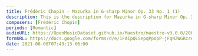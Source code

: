 ```yaml
---
title: Frédéric Chopin - Mazurka in G-sharp Minor Op. 33 No. 1 (1)
description: This is the description for Mazurka in G-sharp Minor Op. 33 No. 1 by Frédéric Chopin
composers: [Frédéric Chopin]
periods: [Romantic]
audioURL: https://OpenMusicDataset.github.io/Maestro/maestro-v3.0.0/2008/MIDI-Unprocessed_07_R2_2008_01-05_ORIG_MID--AUDIO_07_R2_2008_wav--2.midi
formURL: https://docs.google.com/forms/d/e/1FAIpQLSepqPpopP-jFqNZWGRcreX_EOtI1SR6Pvm_cVT1kxhQ3bxaZQ/viewform
date: 2021-08-08T07:43:13-06:00
---
```

